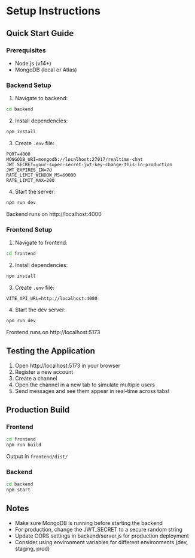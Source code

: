 # Setup Instructions

## Quick Start Guide

### Prerequisites
- Node.js (v14+)
- MongoDB (local or Atlas)

### Backend Setup

1. Navigate to backend:
```bash
cd backend
```

2. Install dependencies:
```bash
npm install
```

3. Create `.env` file:
```env
PORT=4000
MONGODB_URI=mongodb://localhost:27017/realtime-chat
JWT_SECRET=your-super-secret-jwt-key-change-this-in-production
JWT_EXPIRES_IN=7d
RATE_LIMIT_WINDOW_MS=60000
RATE_LIMIT_MAX=200
```

4. Start the server:
```bash
npm run dev
```

Backend runs on http://localhost:4000

### Frontend Setup

1. Navigate to frontend:
```bash
cd frontend
```

2. Install dependencies:
```bash
npm install
```

3. Create `.env` file:
```env
VITE_API_URL=http://localhost:4000
```

4. Start the dev server:
```bash
npm run dev
```

Frontend runs on http://localhost:5173

## Testing the Application

1. Open http://localhost:5173 in your browser
2. Register a new account
3. Create a channel
4. Open the channel in a new tab to simulate multiple users
5. Send messages and see them appear in real-time across tabs!

## Production Build

### Frontend
```bash
cd frontend
npm run build
```
Output in `frontend/dist/`

### Backend
```bash
cd backend
npm start
```

## Notes

- Make sure MongoDB is running before starting the backend
- For production, change the JWT_SECRET to a secure random string
- Update CORS settings in backend/server.js for production deployment
- Consider using environment variables for different environments (dev, staging, prod)


